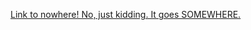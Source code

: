 [Link to nowhere! No, just kidding. It goes SOMEWHERE.](https://en.wikipedia.org/wiki/Somewhere_(film))
